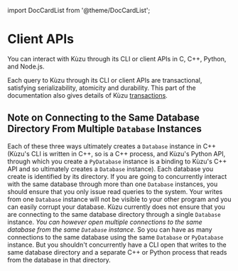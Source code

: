 import DocCardList from '@theme/DocCardList';

# Client APIs
You can interact with Kùzu through its CLI or client APIs in C, C++, Python, and Node.js.

Each query to Kùzu through its CLI or client APIs are transactional, 
satisfying serializability, atomicity and durability.
This part of the documentation also gives details of Kùzu [transactions](transactions.md). 

## Note on Connecting to the Same Database Directory From Multiple `Database` Instances
Each of these three ways ultimately creates a `Database` instance in C++ (Kùzu's CLI is written in C++, so is a C++
process, and Kùzu's Python API, through which you create a `PyDatabase` instance is a binding to Kùzu's C++ API
and so ultimately creates a `Database` instance). Each database you create is identified by
its directory. If you are going to concurrently interact with the same database through more than one
`Database` instances, you should
ensure that you only issue read queries to the system. Your writes from one `Database` instance
will not be visible to your other program and you can easily corrupt your database. Kùzu currently does not ensure 
that you are connecting to the same database directory through a single `Database` instance. 
*You can however open multiple connections to the same database from the same `Database` instance.* So you can 
have as many connections to the same database using the same `Database` or `PyDatabase` instance. But you shouldn't
concurrently have a CLI open that writes to the same database directory and a separate C++ or Python process
that reads from the database in that directory.

<DocCardList />
